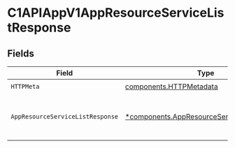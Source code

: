 # C1APIAppV1AppResourceServiceListResponse


## Fields

| Field                                                                                                    | Type                                                                                                     | Required                                                                                                 | Description                                                                                              |
| -------------------------------------------------------------------------------------------------------- | -------------------------------------------------------------------------------------------------------- | -------------------------------------------------------------------------------------------------------- | -------------------------------------------------------------------------------------------------------- |
| `HTTPMeta`                                                                                               | [components.HTTPMetadata](../../models/components/httpmetadata.md)                                       | :heavy_check_mark:                                                                                       | N/A                                                                                                      |
| `AppResourceServiceListResponse`                                                                         | [*components.AppResourceServiceListResponse](../../models/components/appresourceservicelistresponse.md)  | :heavy_minus_sign:                                                                                       | The AppResourceServiceListResponse message contains a list of results and a nextPageToken if applicable. |